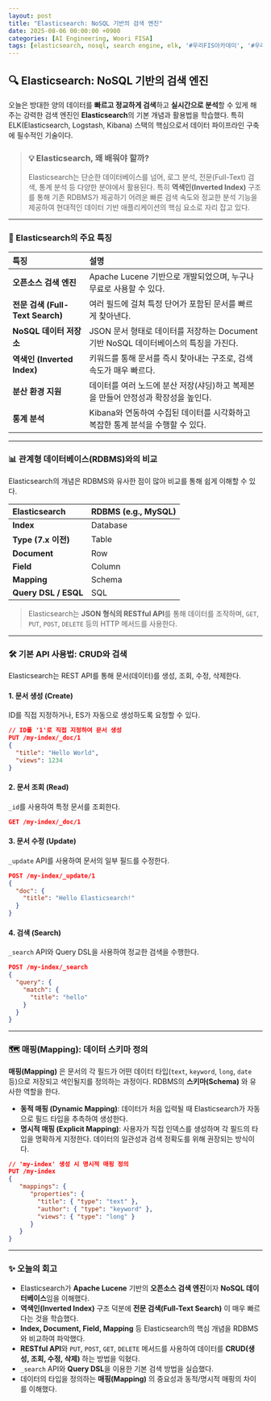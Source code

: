 ```yaml
---
layout: post
title: "Elasticsearch: NoSQL 기반의 검색 엔진"
date: 2025-08-06 00:00:00 +0900
categories: [AI Engineering, Woori FISA]
tags: [elasticsearch, nosql, search engine, elk, '#우리FIS아카데미', '#우리FISA', '#AI엔지니어링', '#K-디지털트레이닝', '#우리에프아이에스', '#글로벌소프트웨어캠퍼스']
---
```


## 🔍 Elasticsearch: NoSQL 기반의 검색 엔진

오늘은 방대한 양의 데이터를 **빠르고 정교하게 검색**하고 **실시간으로 분석**할 수 있게 해주는 강력한 검색 엔진인 **Elasticsearch**의 기본 개념과 활용법을 학습했다. 특히 ELK(Elasticsearch, Logstash, Kibana) 스택의 핵심으로서 데이터 파이프라인 구축에 필수적인 기술이다.

> ### 💡 Elasticsearch, 왜 배워야 할까?
> Elasticsearch는 단순한 데이터베이스를 넘어, 로그 분석, 전문(Full-Text) 검색, 통계 분석 등 다양한 분야에서 활용된다. 특히 **역색인(Inverted Index)** 구조를 통해 기존 RDBMS가 제공하기 어려운 빠른 검색 속도와 정교한 분석 기능을 제공하여 현대적인 데이터 기반 애플리케이션의 핵심 요소로 자리 잡고 있다.

---

### 🚀 Elasticsearch의 주요 특징

| 특징 | 설명 |
| :--- | :--- |
| **오픈소스 검색 엔진** | Apache Lucene 기반으로 개발되었으며, 누구나 무료로 사용할 수 있다. |
| **전문 검색 (Full-Text Search)** | 여러 필드에 걸쳐 특정 단어가 포함된 문서를 빠르게 찾아낸다. |
| **NoSQL 데이터 저장소** | JSON 문서 형태로 데이터를 저장하는 Document 기반 NoSQL 데이터베이스의 특징을 가진다. |
| **역색인 (Inverted Index)** | 키워드를 통해 문서를 즉시 찾아내는 구조로, 검색 속도가 매우 빠르다. |
| **분산 환경 지원** | 데이터를 여러 노드에 분산 저장(샤딩)하고 복제본을 만들어 안정성과 확장성을 높인다. |
| **통계 분석** | Kibana와 연동하여 수집된 데이터를 시각화하고 복잡한 통계 분석을 수행할 수 있다. |

---

### 📊 관계형 데이터베이스(RDBMS)와의 비교

Elasticsearch의 개념은 RDBMS와 유사한 점이 많아 비교를 통해 쉽게 이해할 수 있다.

| **Elasticsearch** | **RDBMS (e.g., MySQL)** |
| :--- | :--- |
| **Index** | Database |
| **Type (7.x 이전)** | Table |
| **Document** | Row |
| **Field** | Column |
| **Mapping** | Schema |
| **Query DSL / ESQL** | SQL |

> Elasticsearch는 **JSON 형식의 RESTful API**를 통해 데이터를 조작하며, `GET`, `PUT`, `POST`, `DELETE` 등의 HTTP 메서드를 사용한다.

---

### 🛠️ 기본 API 사용법: CRUD와 검색

Elasticsearch는 REST API를 통해 문서(데이터)를 생성, 조회, 수정, 삭제한다.

#### 1. 문서 생성 (Create)
ID를 직접 지정하거나, ES가 자동으로 생성하도록 요청할 수 있다.
```json
// ID를 '1'로 직접 지정하여 문서 생성
PUT /my-index/_doc/1
{
  "title": "Hello World",
  "views": 1234
}
```

#### 2. 문서 조회 (Read)
`_id`를 사용하여 특정 문서를 조회한다.
```json
GET /my-index/_doc/1
```

#### 3. 문서 수정 (Update)
`_update` API를 사용하여 문서의 일부 필드를 수정한다.
```json
POST /my-index/_update/1
{
  "doc": {
    "title": "Hello Elasticsearch!"
  }
}
```

#### 4. 검색 (Search)
`_search` API와 Query DSL을 사용하여 정교한 검색을 수행한다.
```json
POST /my-index/_search
{
  "query": {
    "match": {
      "title": "hello"
    }
  }
}
```

---

### 🗺️ 매핑(Mapping): 데이터 스키마 정의

**매핑(Mapping)** 은 문서의 각 필드가 어떤 데이터 타입(`text`, `keyword`, `long`, `date` 등)으로 저장되고 색인될지를 정의하는 과정이다. RDBMS의 **스키마(Schema)** 와 유사한 역할을 한다.

- **동적 매핑 (Dynamic Mapping)**: 데이터가 처음 입력될 때 Elasticsearch가 자동으로 필드 타입을 추측하여 생성한다.
- **명시적 매핑 (Explicit Mapping)**: 사용자가 직접 인덱스를 생성하며 각 필드의 타입을 명확하게 지정한다. 데이터의 일관성과 검색 정확도를 위해 권장되는 방식이다.

```json
// 'my-index' 생성 시 명시적 매핑 정의
PUT /my-index
{
   "mappings": {
      "properties": {
        "title": { "type": "text" },
        "author": { "type": "keyword" },
        "views": { "type": "long" }
      }
   }
}
```

---

### ✨ 오늘의 회고

- Elasticsearch가 **Apache Lucene** 기반의 **오픈소스 검색 엔진**이자 **NoSQL 데이터베이스**임을 이해했다.
- **역색인(Inverted Index)** 구조 덕분에 **전문 검색(Full-Text Search)** 이 매우 빠르다는 것을 학습했다.
- **Index, Document, Field, Mapping** 등 Elasticsearch의 핵심 개념을 RDBMS와 비교하여 파악했다.
- **RESTful API**와 `PUT`, `POST`, `GET`, `DELETE` 메서드를 사용하여 데이터를 **CRUD(생성, 조회, 수정, 삭제)** 하는 방법을 익혔다.
- `_search` API와 **Query DSL**을 이용한 기본 검색 방법을 실습했다.
- 데이터의 타입을 정의하는 **매핑(Mapping)** 의 중요성과 동적/명시적 매핑의 차이를 이해했다.
